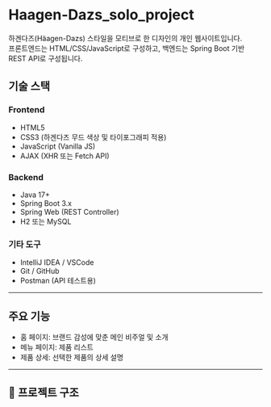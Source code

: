 #  Haagen-Dazs_solo_project

하겐다즈(Häagen-Dazs) 스타일을 모티브로 한 디자인의 개인 웹사이트입니다.  
프론트엔드는 HTML/CSS/JavaScript로 구성하고, 백엔드는 Spring Boot 기반 REST API로 구성됩니다.  

##  기술 스택

### Frontend
- HTML5
- CSS3 (하겐다즈 무드 색상 및 타이포그래피 적용)
- JavaScript (Vanilla JS)
- AJAX (XHR 또는 Fetch API)

### Backend
- Java 17+
- Spring Boot 3.x
- Spring Web (REST Controller)
- H2 또는 MySQL 

### 기타 도구
- IntelliJ IDEA / VSCode
- Git / GitHub
- Postman (API 테스트용)

---

##  주요 기능

- 홈 페이지: 브랜드 감성에 맞춘 메인 비주얼 및 소개
- 메뉴 페이지: 제품 리스트
- 제품 상세: 선택한 제품의 상세 설명

---

## 📁 프로젝트 구조


